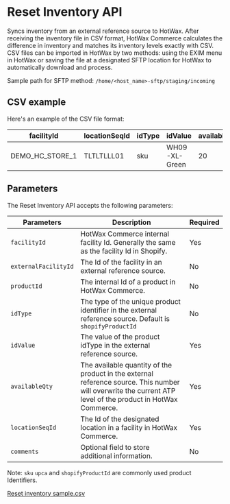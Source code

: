 # Reset Inventory API

Syncs inventory from an external reference source to HotWax. After receiving the inventory file in CSV format, HotWax Commerce calculates the difference in inventory and matches its inventory levels exactly with CSV. CSV files can be imported in HotWax by two methods: using the EXIM menu in HotWax or saving the file at a designated SFTP location for HotWax to automatically download and process.

Sample path for SFTP method: `/home/<host_name>-sftp/staging/incoming` 

## CSV example

Here's an example of the CSV file format:

| facilityId       | locationSeqId | idType           | idValue       | availableQty | 
|------------------|---------------|------------------|---------------|--------------|
| DEMO_HC_STORE_1  | TLTLTLLL01    | sku              | WH09-XL-Green | 20           | 

## Parameters

The Reset Inventory API accepts the following parameters:

| Parameters | Description | Required |
|------------|-------------|----------|
| `facilityId` | HotWax Commerce internal facility Id. Generally the same as the facility Id in Shopify.                | Yes |
| `externalFacilityId` | The Id of the facility in an external reference source.                                        | No  |
| `productId` | The internal Id of a product in HotWax Commerce.                                                        | No  |
| `idType` | The type of the unique product identifier in the external reference source. Default is `shopifyProductId` | No  |
| `idValue` | The value of the product idType in the external reference source.                                         | Yes |
| `availableQty` | The available quantity of the product in the external reference source. This number will overwrite the current ATP level of the product in HotWax Commerce. | Yes |
| `locationSeqId` | The Id of the designated location in a facility in HotWax Commerce.                                 | Yes |
| `comments` | Optional field to store additional information.                                                          | No  |

Note: `sku` `upca` and `shopifyProductId` are commonly used product Identifiers.

[Reset inventory sample.csv](https://github.com/Dhiraj1405/oms-documentation/blob/BOPIS_API/Inventory/Samples/Reset%20inventory%20sample.csv)
